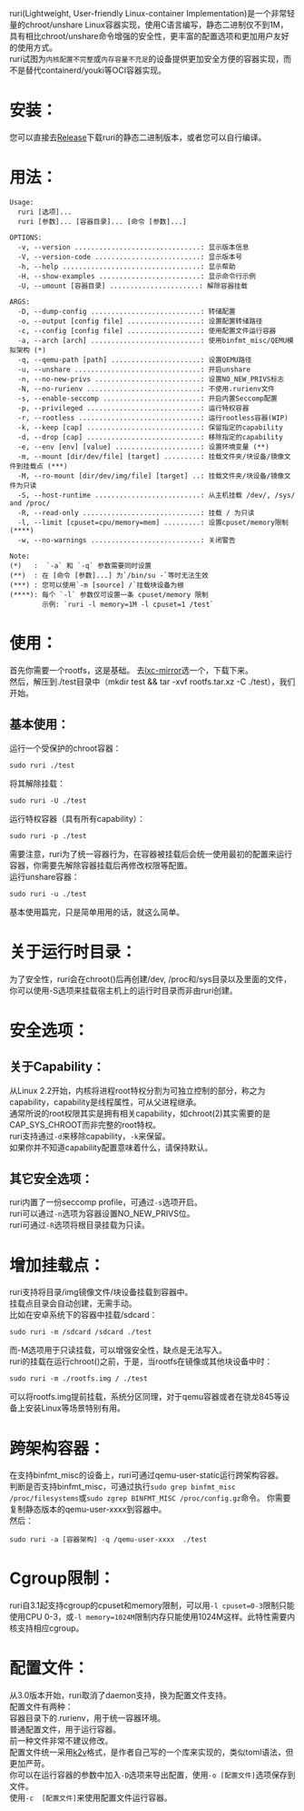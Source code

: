 ruri(Lightweight, User-friendly Linux-container Implementation)是一个非常轻量的chroot/unshare Linux容器实现，使用C语言编写，静态二进制仅不到1M，具有相比chroot/unshare命令增强的安全性，更丰富的配置选项和更加用户友好的使用方式。      
ruri试图为`内核配置不完整`或`内存容量不充足`的设备提供更加安全方便的容器实现，而不是替代containerd/youki等OCI容器实现。       
# 安装：
您可以直接去[Release](https://github.com/Moe-hacker/ruri/releases/)下载ruri的静态二进制版本，或者您可以自行编译。      
# 用法：
```
Usage:
  ruri [选项]...
  ruri [参数]... [容器目录]... [命令 [参数]...]

OPTIONS:
  -v, --version ...............................: 显示版本信息
  -V, --version-code ..........................: 显示版本号
  -h, --help ..................................: 显示帮助
  -H, --show-examples .........................: 显示命令行示例
  -U, --umount [容器目录] ......................: 解除容器挂载

ARGS:
  -D, --dump-config ...........................: 转储配置
  -o, --output [config file] ..................: 设置配置转储路径
  -c, --config [config file] ..................: 使用配置文件运行容器
  -a, --arch [arch] ...........................: 使用binfmt_misc/QEMU模拟架构 (*)
  -q, --qemu-path [path] ......................: 设置QEMU路径
  -u, --unshare ...............................: 开启unshare
  -n, --no-new-privs ..........................: 设置NO_NEW_PRIVS标志
  -N, --no-rurienv ............................: 不使用.rurienv文件
  -s, --enable-seccomp ........................: 开启内置Seccomp配置
  -p, --privileged ............................: 运行特权容器
  -r, --rootless ..............................: 运行rootless容器(WIP)
  -k, --keep [cap] ............................: 保留指定的capability
  -d, --drop [cap] ............................: 移除指定的capability
  -e, --env [env] [value] .....................: 设置环境变量 (**)
  -m, --mount [dir/dev/file] [target] .........: 挂载文件夹/块设备/镜像文件到挂载点 (***)
  -M, --ro-mount [dir/dev/img/file] [target] ..: 挂载文件夹/块设备/镜像文件为只读
  -S, --host-runtime ..........................: 从主机挂载 /dev/, /sys/ and /proc/
  -R, --read-only .............................: 挂载 / 为只读
  -l, --limit [cpuset=cpu/memory=mem] .........: 设置cpuset/memory限制(****)
  -w, --no-warnings ...........................: 关闭警告

Note:
(*)   :  `-a` 和 `-q` 参数需要同时设置
(**)  : 在 [命令 [参数]...] 为`/bin/su -`等时无法生效
(***) : 您可以使用`-m [source] /`挂载块设备为根
(****): 每个 `-l` 参数仅可设置一条 cpuset/memory 限制
        示例: `ruri -l memory=1M -l cpuset=1 /test`
```
# 使用：
首先你需要一个rootfs，这是基础。
去[lxc-mirror](https://mirrors.bfsu.edu.cn/lxc-images/images/)选一个，下载下来。      
然后，解压到./test目录中（mkdir test && tar -xvf rootfs.tar.xz -C ./test），我们开始。      
## 基本使用：
运行一个受保护的chroot容器：       
```
sudo ruri ./test
```
将其解除挂载：      
```
sudo ruri -U ./test
```
运行特权容器（具有所有capability）：      
```
sudo ruri -p ./test
```
需要注意，ruri为了统一容器行为，在容器被挂载后会统一使用最初的配置来运行容器，你需要先解除容器挂载后再修改权限等配置。      
运行unshare容器：      
```
sudo ruri -u ./test
```
基本使用篇完，只是简单用用的话，就这么简单。      
# 关于运行时目录：
为了安全性，ruri会在chroot()后再创建/dev, /proc和/sys目录以及里面的文件，你可以使用-S选项来挂载宿主机上的运行时目录而非由ruri创建。      
# 安全选项：
## 关于Capability：
从Linux 2.2开始，内核将进程root特权分割为可独立控制的部分，称之为capability，capability是线程属性，可从父进程继承。      
通常所说的root权限其实是拥有相关capability，如chroot(2)其实需要的是CAP_SYS_CHROOT而非完整的root特权。      
ruri支持通过`-d`来移除capability，`-k`来保留。      
如果你并不知道capability配置意味着什么，请保持默认。      
## 其它安全选项：
ruri内置了一份seccomp profile，可通过`-s`选项开启。      
ruri可以通过`-n`选项为容器设置NO_NEW_PRIVS位。      
ruri可通过`-R`选项将根目录挂载为只读。      
# 增加挂载点：
ruri支持将目录/img镜像文件/块设备挂载到容器中。      
挂载点目录会自动创建，无需手动。       
比如在安卓系统下的容器中挂载/sdcard：       
```
sudo ruri -m /sdcard /sdcard ./test
```
而-M选项用于只读挂载，可以增强安全性，缺点是无法写入。       
ruri的挂载在运行chroot()之前，于是，当rootfs在镜像或其他块设备中时：         
```
sudo ruri -m ./rootfs.img / ./test
```
可以将rootfs.img提前挂载，系统分区同理，对于qemu容器或者在骁龙845等设备上安装Linux等场景特别有用。      
# 跨架构容器：
在支持binfmt_misc的设备上，ruri可通过qemu-user-static运行跨架构容器。      
判断是否支持binfmt_misc，可通过执行`sudo grep binfmt_misc /proc/filesystems`或`sudo zgrep BINFMT_MISC /proc/config.gz`命令。
你需要复制静态版本的qemu-user-xxxx到容器中。      
然后：      
```
sudo ruri -a [容器架构] -q /qemu-user-xxxx  ./test
```
# Cgroup限制：
ruri自3.1起支持cgroup的cpuset和memory限制，可以用`-l cpuset=0-3`限制只能使用CPU 0-3，或`-l memory=1024M`限制内存只能使用1024M这样。此特性需要内核支持相应cgroup。      
# 配置文件：
从3.0版本开始，ruri取消了daemon支持，换为配置文件支持。      
配置文件有两种：       
容器目录下的.rurienv，用于统一容器环境。      
普通配置文件，用于运行容器。      
前一种文件非常不建议修改。      
配置文件统一采用[k2v](https://github.com/Moe-hacker/libk2v)格式，是作者自己写的一个库来实现的，类似toml语法，但更加严苛。      
你可以在运行容器的参数中加入`-D`选项来导出配置，使用`-o [配置文件]`选项保存到文件。       
使用`-c  [配置文件]`来使用配置文件运行容器。       
